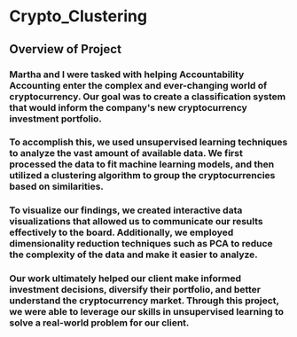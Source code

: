 # Crypto_Clustering

## Overview of Project

### Martha and I were tasked with helping Accountability Accounting enter the complex and ever-changing world of cryptocurrency. Our goal was to create a classification system that would inform the company's new cryptocurrency investment portfolio.

### To accomplish this, we used unsupervised learning techniques to analyze the vast amount of available data. We first processed the data to fit machine learning models, and then utilized a clustering algorithm to group the cryptocurrencies based on similarities.

### To visualize our findings, we created interactive data visualizations that allowed us to communicate our results effectively to the board. Additionally, we employed dimensionality reduction techniques such as PCA to reduce the complexity of the data and make it easier to analyze.

### Our work ultimately helped our client make informed investment decisions, diversify their portfolio, and better understand the cryptocurrency market. Through this project, we were able to leverage our skills in unsupervised learning to solve a real-world problem for our client.
